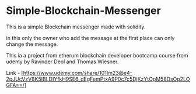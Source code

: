 # Simple-Blockchain-Messenger

This is a simple Blockchain messenger made with solidity.

in this only the owner who add the message at the first place can only change the message.

This ia a project from etherum blockchain developer bootcamp course from udemy by Ravinder Deol and Thomas Wiesner.

Link - [https://www.udemy.com/share/101Im23@e4-2pJUcVzV8K5IBLDIYfkH9SE6_dEgFemPtxA9P0c7c5DjKzYtOpM58DsOp2LOGFA==/]
